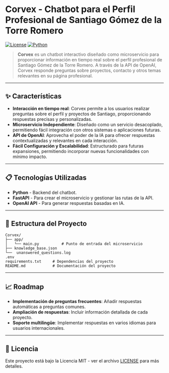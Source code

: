 # Corvex - Chatbot para el Perfil Profesional de Santiago Gómez de la Torre Romero

[![License](https://img.shields.io/badge/license-MIT-blue.svg)](LICENSE)
[![Python](https://img.shields.io/badge/python-3.9+-brightgreen.svg)](https://www.python.org/)

> **Corvex** es un chatbot interactivo diseñado como microservicio para proporcionar información en tiempo real sobre el perfil profesional de Santiago Gómez de la Torre Romero. A través de la API de OpenAI, Corvex responde preguntas sobre proyectos, contacto y otros temas relevantes en su página profesional.

---

## ✨ Características

- **Interacción en tiempo real**: Corvex permite a los usuarios realizar preguntas sobre el perfil y proyectos de Santiago, proporcionando respuestas precisas y personalizadas.
- **Microservicio Independiente**: Diseñado como un servicio desacoplado, permitiendo fácil integración con otros sistemas o aplicaciones futuras.
- **API de OpenAI**: Aprovecha el poder de la IA para ofrecer respuestas contextualizadas y relevantes en cada interacción.
- **Fácil Configuración y Escalabilidad**: Estructurado para futuras expansiones, permitiendo incorporar nuevas funcionalidades con mínimo impacto.

---

## 📋 Tecnologías Utilizadas

- **Python** - Backend del chatbot.
- **FastAPI** - Para crear el microservicio y gestionar las rutas de la API.
- **OpenAI API** - Para generar respuestas basadas en IA.

---

## 📂 Estructura del Proyecto

```plaintext
Corvex/
├── app/
│   └── main.py          # Punto de entrada del microservicio
├── knowledge_base.json   
└──  unanswered_questions.log     
.env                 
requirements.txt     # Dependencias del proyecto
README.md            # Documentación del proyecto
```
---

## 📈 Roadmap

- **Implementación de preguntas frecuentes**: Añadir respuestas automáticas a preguntas comunes.
- **Ampliación de respuestas**: Incluir información detallada de cada proyecto.
- **Soporte multilingüe**: Implementar respuestas en varios idiomas para usuarios internacionales.

---

## 📝 Licencia

Este proyecto está bajo la Licencia MIT - ver el archivo [LICENSE](LICENSE) para más detalles.
